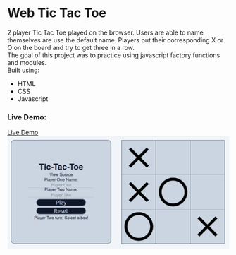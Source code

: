# Web Tic Tac Toe
2 player Tic Tac Toe played on the browser. Users are able to name themselves are use the default name. Players put their corresponding X or O on the board and try to get three in a row.  
The goal of this project was to practice using javascript factory functions and modules.  
Built using: 
* HTML
* CSS
* Javascript
### Live Demo:
[Live Demo](https://e-trinh.github.io/TicTacToe/)
![Image of Desktop UI](./resource/TicTacToeUI.png)
